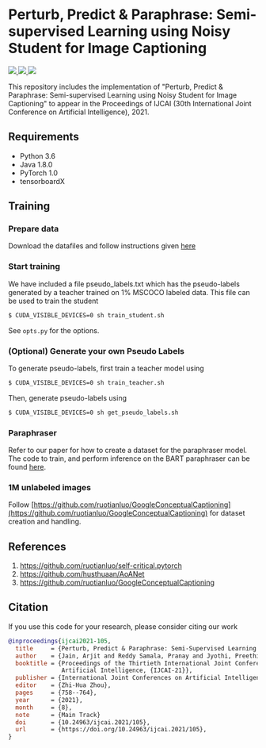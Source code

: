# Perturb, Predict & Paraphrase: Semi-supervised Learning using Noisy Student for Image Captioning

<p>
  <a href="https://www.ijcai.org/proceedings/2021/">
    <img src="https://img.shields.io/badge/IJCAI-2021-red">
  </a>
    <a href="https://www.ijcai.org/proceedings/2021/0105.pdf">
      <img src="http://img.shields.io/badge/Paper-PDF-brightgreen.svg">
  </a>
  <a href="https://media1.virtualchair.net/spaces/ijcai-2021/poster-pdfs/3496.pdf">
      <img src="http://img.shields.io/badge/Poster-PDF-green.svg">
  </a>
</p>

This repository includes the implementation of "Perturb, Predict & Paraphrase: Semi-supervised Learning using Noisy Student for Image Captioning" to appear in the Proceedings of IJCAI (30th International Joint Conference on Artificial Intelligence), 2021.

## Requirements

- Python 3.6
- Java 1.8.0
- PyTorch 1.0
- tensorboardX


## Training 

### Prepare data

Download the datafiles and follow instructions given [here](https://github.com/ruotianluo/self-critical.pytorch/tree/master/data)

### Start training

We have included a file pseudo_labels.txt which has the pseudo-labels generated by a teacher trained on 1% MSCOCO labeled data. This file can be used to train the student

```bash
$ CUDA_VISIBLE_DEVICES=0 sh train_student.sh
```

See `opts.py` for the options. 

### (Optional) Generate your own Pseudo Labels

To generate pseudo-labels, first train a teacher model using 

```bash
$ CUDA_VISIBLE_DEVICES=0 sh train_teacher.sh
```

Then, generate pseudo-labels using

```bash
$ CUDA_VISIBLE_DEVICES=0 sh get_pseudo_labels.sh
```

### Paraphraser

Refer to our paper for how to create a dataset for the paraphraser model. The code to train, and perform inference on the BART paraphraser can be found [here](https://github.com/ThilinaRajapakse/simpletransformers/tree/master/examples/seq2seq/paraphrasing). 

### 1M unlabeled images

Follow [https://github.com/ruotianluo/GoogleConceptualCaptioning](https://github.com/ruotianluo/GoogleConceptualCaptioning) for dataset creation and handling. 

## References
1. https://github.com/ruotianluo/self-critical.pytorch
2. https://github.com/husthuaan/AoANet
3. https://github.com/ruotianluo/GoogleConceptualCaptioning

## Citation

If you use this code for your research, please consider citing our work

```bibtex
@inproceedings{ijcai2021-105,
  title     = {Perturb, Predict & Paraphrase: Semi-Supervised Learning using Noisy Student for Image Captioning},
  author    = {Jain, Arjit and Reddy Samala, Pranay and Jyothi, Preethi and Mittal, Deepak and Singh, Maneesh},
  booktitle = {Proceedings of the Thirtieth International Joint Conference on
               Artificial Intelligence, {IJCAI-21}},
  publisher = {International Joint Conferences on Artificial Intelligence Organization},
  editor    = {Zhi-Hua Zhou},
  pages     = {758--764},
  year      = {2021},
  month     = {8},
  note      = {Main Track}
  doi       = {10.24963/ijcai.2021/105},
  url       = {https://doi.org/10.24963/ijcai.2021/105},
}

```
